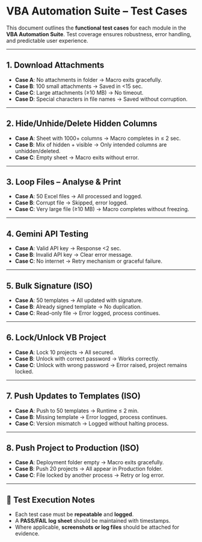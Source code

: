 # VBA Automation Suite – Test Cases

This document outlines the **functional test cases** for each module in the **VBA Automation Suite**. Test coverage ensures robustness, error handling, and predictable user experience.

---

## 1. Download Attachments
- **Case A**: No attachments in folder → Macro exits gracefully.  
- **Case B**: 100 small attachments → Saved in <15 sec.  
- **Case C**: Large attachments (≥10 MB) → No timeout.  
- **Case D**: Special characters in file names → Saved without corruption.  

---

## 2. Hide/Unhide/Delete Hidden Columns
- **Case A**: Sheet with 1000+ columns → Macro completes in ≤ 2 sec.  
- **Case B**: Mix of hidden + visible → Only intended columns are unhidden/deleted.  
- **Case C**: Empty sheet → Macro exits without error.  

---

## 3. Loop Files – Analyse & Print
- **Case A**: 50 Excel files → All processed and logged.  
- **Case B**: Corrupt file → Skipped, error logged.  
- **Case C**: Very large file (≥10 MB) → Macro completes without freezing.  

---

## 4. Gemini API Testing
- **Case A**: Valid API key → Response <2 sec.  
- **Case B**: Invalid API key → Clear error message.  
- **Case C**: No internet → Retry mechanism or graceful failure.  

---

## 5. Bulk Signature (ISO)
- **Case A**: 50 templates → All updated with signature.  
- **Case B**: Already signed template → No duplication.  
- **Case C**: Read-only file → Error logged, process continues.  

---

## 6. Lock/Unlock VB Project
- **Case A**: Lock 10 projects → All secured.  
- **Case B**: Unlock with correct password → Works correctly.  
- **Case C**: Unlock with wrong password → Error raised, project remains locked.  

---

## 7. Push Updates to Templates (ISO)
- **Case A**: Push to 50 templates → Runtime ≤ 2 min.  
- **Case B**: Missing template → Error logged, process continues.  
- **Case C**: Version mismatch → Logged without halting process.  

---

## 8. Push Project to Production (ISO)
- **Case A**: Deployment folder empty → Macro exits gracefully.  
- **Case B**: Push 20 projects → All appear in Production folder.  
- **Case C**: File locked by another process → Retry or log error.  

---

## 📌 Test Execution Notes
- Each test case must be **repeatable** and **logged**.  
- A **PASS/FAIL log sheet** should be maintained with timestamps.  
- Where applicable, **screenshots or log files** should be attached for evidence.  
